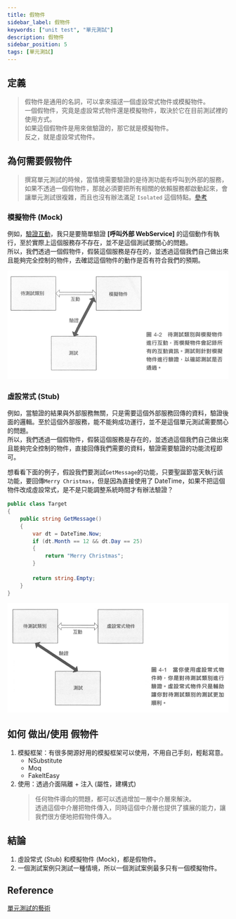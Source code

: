 ```yaml
---
title: 假物件
sidebar_label: 假物件
keywords: ["unit test", "單元測試"]
description: 假物件
sidebar_position: 5
tags: [單元測試]
---
```


## 定義
> 假物件是通用的名詞，可以拿來描逑一個虛設常式物件或模擬物件。  
> 一個假物件，究竟是虛設常式物件還是模擬物件，取決於它在目前測試裡的使用方式。  
> 如果這個假物件是用來做驗證的，那它就是模擬物件。  
> 反之，就是虛設常式物件。

## 為何需要假物件

>撰寫單元測試的時候，當情境需要驗證的是待測功能有呼叫到外部的服務，如果不透過一個假物件，那就必須要把所有相關的依賴服務都啟動起來，會讓單元測試很複雜，而且也沒有辦法滿足 `Isolated` 這個特點。[參考](03_優秀的單元測試.md/#first-原則)  

### 模擬物件 (Mock)
例如，[驗證互動](./assert/04_互動.md)，我只是要簡單驗證 **[呼叫外部 WebService]** 的這個動作有執行，至於實際上這個服務存不存在，並不是這個測試要關心的問題。  
所以，我們透過一個假物件，假裝這個服務是存在的，並透過這個我們自己做出來且能夠完全控制的物件，去確認這個物件的動作是否有符合我們的預期。

![](./img/2024-02-17-14-33-50.png)

### 虛設常式 (Stub)
例如，當驗證的結果與外部服務無關，只是需要這個外部服務回傳的資料，驗證後面的邏輯。至於這個外部服務，能不能夠成功運行，並不是這個單元測試需要關心的問題。  
所以，我們透過一個假物件，假裝這個服務是存在的，並透過這個我們自己做出來且能夠完全控制的物件，直接回傳我們需要的資料，驗證需要驗證的功能流程即可。

想看看下面的例子，假設我們要測試`GetMessage`的功能，只要聖誕節當天執行該功能，要回傳`Merry Christmas`，但是因為直接使用了 DateTime，如果不把這個物件改成虛設常式，是不是只能調整系統時間才有辦法驗證？
```csharp showLineNumbers
public class Target
{
    public string GetMessage()
    {
        var dt = DateTime.Now;
        if (dt.Month == 12 && dt.Day == 25)
        {
            return "Merry Christmas";
        }

        return string.Empty;
    }
}
```
![](./img/2024-02-17-14-33-15.png)

## 如何 做出/使用 假物件
1. 模擬框架：有很多開源好用的模擬框架可以使用，不用自己手刻，輕鬆寫意。
   - NSubstitute
   - Moq
   - FakeItEasy
2. 使用：透過介面隔離 + 注入 (屬性，建構式)
   > 任何物件導向的問題，都可以透過增加一層中介層來解決。  
   > 透過這個中介層把物件傳入，同時這個中介層也提供了擴展的能力，讓我們很方便地把假物件傳入。

## 結論
1. 虛設常式 (Stub) 和模擬物件 (Mock)，都是假物件。
2. 一個測試案例只測試一種情境，所以一個測試案例最多只有一個模擬物件。

## Reference
[單元測試的藝術](https://www.tenlong.com.tw/products/9789864342471?list_name=c-unit-test)